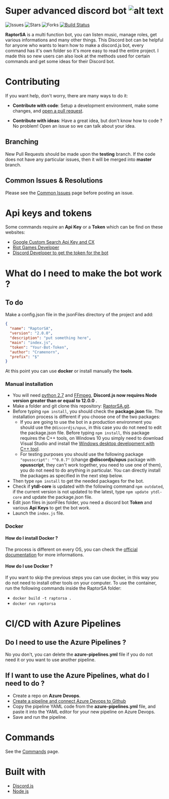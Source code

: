 # Super advanced discord bot ![alt text](https://i.imgflip.com/xu2ct.jpg)

![Issues](https://img.shields.io/github/issues/cramenorn/raptorsa.svg)
![Stars](https://img.shields.io/github/stars/cramenorn/raptorsa.svg)
![Forks](https://img.shields.io/github/forks/cramenorn/raptorsa.svg)
[![Build Status](https://dev.azure.com/davidedlc97/RaptorSA/_apis/build/status/Cramenorn.RaptorSA?branchName=master)](https://dev.azure.com/davidedlc97/RaptorSA/_build/latest?definitionId=1&branchName=master)

**RaptorSA** is a multi function bot, you can listen music, manage roles, get various informations and many other things. This Discord bot can be helpful for anyone who wants to learn how to make a discord.js bot, every command has it's own folder so it's more easy to read the entire project. I made this so new users can also look at the methods used for certain commands and get some ideas for their Discord bot.

# Contributing

If you want help, don't worry, there are many ways to do it:

* **Contribute with code**: Setup a development environment, make some changes, and [open a pull request](https://github.com/Cramenorn/RaptorSA/pulls).

* **Contribute with ideas**: Have a great idea, but don't know how to code ? No problem! Open an issue so we can talk about your idea.

## Branching

New Pull Requests should be made upon the **testing** branch. If the code does not have any particular issues, then it will be merged into **master** branch.

## Common Issues & Resolutions

Please see the [Common Issues](https://github.com/Cramenorn/RaptorSA/wiki/Common-Issues) page before posting an issue.

# Api keys and tokens

Some commands require an **Api Key** or a **Token** which can be find on these websites: 

* [Google Custom Search Api Key and CX](https://developers.google.com/custom-search/)
* [Riot Games Developer](https://developer.riotgames.com/)
* [Discord Developer to get the token for the bot](https://discordapp.com/developers/applications/)

# What do I need to make the bot work ?

## To do

Make a config.json file in the jsonFiles directory of the project and add:

```json
{
  "name": "RaptorSA",
  "version": "2.0.0",
  "description": "put something here",
  "main": "index.js",
  "token": "Your-Bot-Token",
  "author": "Cramenorn",
  "prefix": "$"
}
```

At this point you can use **docker** or install manually the **tools**.

### Manual installation

* You will need [python 2.7](https://www.python.org/downloads/) and [FFmpeg](https://www.ffmpeg.org/), **Discord.js now requires Node version greater than or equal to 12.0.0** .
* Make a folder and git clone this repository: [RaptorSA.git](https://github.com/Cramenorn/RaptorSA.git).
* Before typing `npm install`, you should check the **package.json** file. The installation process is different if you choose one of the two packages:
    * If you are going to use the bot in a production environment you should use the `@discordjs/opus`, in this case you do not need to edit the package.json file. Before typing `npm install`, this package requires the C++ tools, on Windows 10 you simply need to download Visual Studio and install the [Windows desktop development with C++ tool](https://devblogs.microsoft.com/cppblog/windows-desktop-development-with-c-in-visual-studio/#installation).
    * For testing purposes you should use the following package `"opusscript": "^0.0.7"` (change **@discordjs/opus** package with **opusscript**, they can't work together, you need to use one of them), you do not need to do anything in particular. You can directly install the packages as specified in the next step below.
* Then type `npm install` to get the needed packages for the bot.
* Check if **ytdl-core** is updated with the following command `npm outdated`, if the current version is not updated to the latest, type `npm update ytdl-core` and update the package.json file.
* Edit json files in jsonFiles folder, you need a discord bot **Token** and various **Api Keys** to get the bot work.
* Launch the `index.js` file.

### Docker

#### How do I install Docker ?

The process is different on every OS, you can check the [official documentation](https://docs.docker.com/get-docker/) for more informations.

#### How do I use Docker ?

If you want to skip the previous steps you can use docker, in this way you do not need to install other tools on your computer. To use the container, run the following commands inside the RaptorSA folder:

* `docker build -t raptorsa .`
* `docker run raptorsa`

# CI/CD with Azure Pipelines

## Do I need to use the Azure Pipelines ?

No you don't, you can delete the **azure-pipelines.yml** file if you do not need it or you want to use another pipeline.

## If I want to use the Azure Pipelines, what do I need to do ?

* Create a repo on **Azure Devops**.
* [Create a pipeline and connect Azure Devops to Github](https://docs.microsoft.com/en-us/azure/devops/pipelines/create-first-pipeline?view=azure-devops&tabs=javascript%2Cyaml%2Cbrowser%2Ctfs-2018-2)
* Copy the pipeline YAML code from the **azure-pipelines.yml** file, and paste it into the YAML editor for your new pipeline on Azure Devops.
* Save and run the pipeline.

# Commands

See the [Commands](https://github.com/Cramenorn/RaptorSA/wiki/Commands) page.

# Built with
* [Discord.js](https://discord.js.org/#/)
* [Node js](https://nodejs.org/en/)